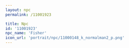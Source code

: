 ```yaml
---
layout: npc
permalink: /11001923

title: Npc
id: '11001923'
npc_name: 'Fisher'
icon_url: 'portrait/npc/11000148_k_normalman2_p.png'
---
```

